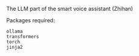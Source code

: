 The LLM part of the smart voice assistant (Zhihan)

Packages required:
```
ollama
transformers
torch
jinja2
```
